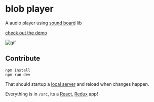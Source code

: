 # blob player

A audio player using [sound board](https://github.com/jcblw/sound-board) lib 

[check out the demo](https://blob-player-efcqrxwcii.now.sh/)

![gif](https://media.giphy.com/media/l3vRf6zpOU8xvU9by/giphy.gif)

## Contribute

```
npm install 
npm run dev
```

That should startup a [local server](http://localhost:8080/) and reload when changes happen.

Everything is in `/src`, its a [React](https://facebook.github.io/react/), [Redux](http://redux.js.org/) app! 

